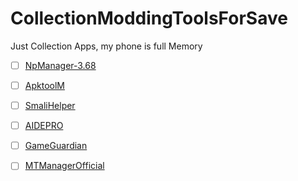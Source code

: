 # CollectionModdingToolsForSave
Just Collection Apps, my phone is full Memory

- [ ] [NpManager-3.68](https://www.mediafire.com/file/z4zm0pe0bcv498w/NP_Manager_3.0.63.apk/file)

- [ ] [ApktoolM](https://www.mediafire.com/file/4hw8e4prh54hh3u/Apktool_M_v2.4.0-240126%25282024012602%2529.apk/file)

- [ ] [SmaliHelper](https://www.mediafire.com/file/nm0gmp5lyf0vzgq/Smali_Helper_5.7.apk/file)

- [ ] [AIDEPRO](https://www.mediafire.com/file/38bob9joa77mzoh/AIDE-Studio_V3.3.0.apk/file)

- [ ] [GameGuardian](https://www.mediafire.com/file/dud7ugoj8iqrluv/GameGuardian.101.1.apk/file)

- [ ] [MTManagerOfficial](https://www.mediafire.com/file/upqtulwkenh9lgp/Manajer_MT_2.14.5.apk/file)
